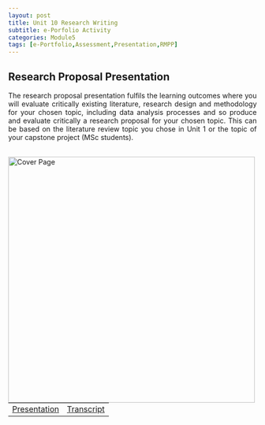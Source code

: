 ```yaml
---
layout: post
title: Unit 10 Research Writing
subtitle: e-Porfolio Activity
categories: Module5
tags: [e-Portfolio,Assessment,Presentation,RMPP]
---
```

<html lang="en">



<body>


<h2>Research Proposal Presentation</h2>

<p style="text-align: justify;"> The research proposal presentation fulfils the learning outcomes where you will evaluate critically existing literature, research design and methodology for your chosen topic, including data analysis processes and so produce and evaluate critically a research proposal for your chosen topic. This can be based on the literature review topic you chose in Unit 1 or the topic of your capstone project (MSc students).</p>
<br>

<img src="../../../../artefacts/RMPP_Proposal_Cover.png" alt="Cover Page" width="500" align="left">

<br>

<table>
  <tr>
      <td><a href="../../../../artefacts/RMPP_Unit10_Research Proposal Presentation.pdf" target="_blank" class="button large">Presentation</a></td>
      <td><a href="../../../../artefacts/RMPP_Unit10_Transcript-Research Proposal Presentation.pdf" target="_blank" class="button large">Transcript</a></td>
    </tr>
</table>



</body>
</html>





